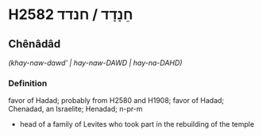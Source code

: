 # H2582 חֵנָדָד / חנדד

## Chênâdâd

_(khay-naw-dawd' | hay-naw-DAWD | hay-na-DAHD)_

### Definition

favor of Hadad; probably from H2580 and H1908; favor of Hadad; Chenadad, an Israelite; Henadad; n-pr-m

- head of a family of Levites who took part in the rebuilding of the temple
